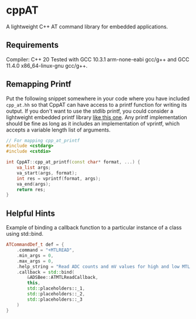 # cppAT
A lightweight C++ AT command library for embedded applications.

## Requirements

Compiler: C++ 20
Tested with GCC 10.3.1 arm-none-eabi gcc/g++ and GCC 11.4.0 x86_64-linux-gnu gcc/g++.

## Remapping Printf

Put the following snippet somewhere in your code where you have included `cpp_at.hh` so that CppAT can have access to
a printf function for writing its output. If you don't want to use the stdlib printf, you could consider a lightweight
embedded printf library [like this one](https://github.com/mpaland/printf). Any printf implementation should be fine
as long as it includes an implementation of vprintf, which accepts a variable length list of arguments.

```c++
// For mapping cpp_at_printf
#include <cstdarg>
#include <cstdio>

int CppAT::cpp_at_printf(const char* format, ...) {
    va_list args;
    va_start(args, format);
    int res = vprintf(format, args);
    va_end(args);
    return res;
}
```

## Helpful Hints

Example of binding a callback function to a particular instance of a class using std::bind.

```c++
ATCommandDef_t def = {
    .command = "+MTLREAD",
    .min_args = 0,
    .max_args = 0,
    .help_string = "Read ADC counts and mV values for high and low MTL thresholds. Call with no ops nor arguments, AT+MTLREAD.\r\n",
    .callback = std::bind(
        &ADSBee::ATMTLReadCallback,
        this,
        std::placeholders::_1, 
        std::placeholders::_2,
        std::placeholders::_3
    )
}
```